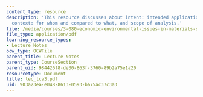 ```yaml
---
content_type: resource
description: 'This resource discusses about intent: intended application of the study,
  context: for whom and compared to what, and scope of analysis.'
file: /media/courses/3-080-economic-environmental-issues-in-materials-selection-fall-2005/903a23eae04886130593ba75ac37c3a3_lec_lca3.pdf
file_type: application/pdf
learning_resource_types:
- Lecture Notes
ocw_type: OCWFile
parent_title: Lecture Notes
parent_type: CourseSection
parent_uid: 984426f8-de30-863f-3760-89b2a75e1a20
resourcetype: Document
title: lec_lca3.pdf
uid: 903a23ea-e048-8613-0593-ba75ac37c3a3
---
```

